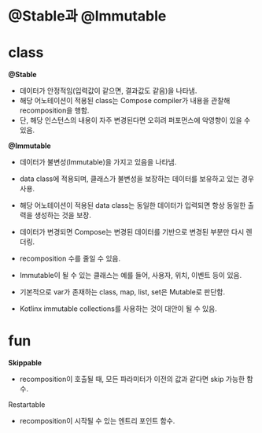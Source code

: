 # @Stable과 @Immutable

# class

**@Stable**

- 데이터가 안정적임(입력값이 같으면, 결과값도 같음)을 나타냄.
- 해당 어노테이션이 적용된 class는 Compose compiler가 내용을 관찰해 recomposition을 행함.
- 단, 해당 인스턴스의 내용이 자주 변경된다면 오히려 퍼포먼스에 악영향이 있을 수 있음.

**@Immutable**

- 데이터가 불변성(Immutable)을 가지고 있음을 나타냄.
- data class에 적용되며, 클래스가 불변성을 보장하는 데이터를 보유하고 있는 경우 사용.
- 해당 어노테이션이 적용된 data class는 동일한 데이터가 입력되면 항상 동일한 출력을 생성하는 것을 보장.
- 데이터가 변경되면 Compose는 변경된 데이터를 기반으로 변경된 부분만 다시 렌더링.
- recomposition 수를 줄일 수 있음.
- Immutable이 될 수 있는 클래스는 예를 들어, 사용자, 위치, 이벤트 등이 있음.
- 기본적으로 var가 존재하는 class, map, list, set은 Mutable로 판단함.

- Kotlinx immutable collections를 사용하는 것이 대안이 될 수 있음.

# fun

**Skippable**

- recomposition이 호출될 때, 모든 파라미터가 이전의 값과 같다면 skip 가능한 함수.

Restartable

- recomposition이 시작될 수 있는 엔트리 포인트 함수.